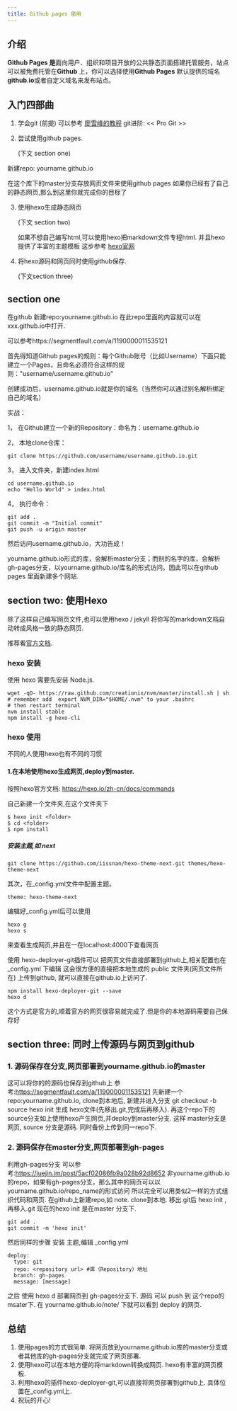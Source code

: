 ```yaml
---
title: Github pages 使用
---
```


## 介绍

**Github Pages 是**面向用户、组织和项目开放的公共静态页面搭建托管服务，站点可以被免费托管在**Github** 上，你可以选择使用**Github Pages** 默认提供的域名**github**.**io**或者自定义域名来发布站点。 

## 入门四部曲

1. 学会git (前提)
     可以参考 [廖雪峰的教程](https://www.liaoxuefeng.com/wiki/0013739516305929606dd18361248578c67b8067c8c017b000)
       git进阶: << Pro Git >>

2. 尝试使用github pages.   

     (下文 section one) 

  新建repo: yourname.github.io 

  在这个库下的master分支存放网页文件来使用github pages
  如果你已经有了自己的静态网页,那么到这里你就完成你的目标了

3. 使用hexo生成静态网页

     (下文 section two)

     如果不想自己编写html,可以使用hexo把markdown文件专程html. 并且hexo提供了丰富的主题模板
       这步参考 [hexo官网](https://hexo.io/zh-cn/index.html)

4. 将hexo源码和网页同时使用github保存.

     (下文section three)


## section one
在github 新建repo:yourname.github.io 在此repo里面的内容就可以在xxx.github.io中打开.

可以参考https://segmentfault.com/a/1190000011535121

首先得知道Github pages的规则：每个Github账号（比如Username）下面只能建立一个Pages，且命名必须符合这样的规则："username/username.github.io"

创建成功后，username.github.io就是你的域名（当然你可以通过别名解析绑定自己的域名）

实战：

1， 在Github建立一个新的Repository：命名为：username.github.io

2， 本地clone仓库：

```shell
git clone https://github.com/username/username.github.io.git
```

3， 进入文件夹，新建index.html

```shell
cd username.github.io 
echo "Hello World" > index.html
```

4， 执行命令：

```shell
git add .
git commit -m "Initial commit"
git push -u origin master
```

然后访问username.github.io，大功告成！

yourname.github.io形式的库，会解析master分支；而别的名字的库，会解析gh-pages分支，以yourname.github.io/库名的形式访问。因此可以在github pages 里面新建多个网站.  

## section two: 使用Hexo 

除了这样自己编写网页文件,也可以使用hexo / jekyll 将你写的markdown文档自动转成风格一致的静态网页.

推荐看[官方文档](https://hexo.io/zh-cn/docs/setup).

### hexo 安装

使用 hexo 需要先安装 Node.js.   

```shell
wget -qO- https://raw.github.com/creationix/nvm/master/install.sh | sh  
# remember add  export NVM_DIR="$HOME/.nvm" to your .bashrc
# then restart terminal 
nvm install stable
npm install -g hexo-cli 
```

### hexo 使用

不同的人使用hexo也有不同的习惯

#### 1.在本地使用hexo生成网页,deploy到master.
按照hexo官方文档: https://hexo.io/zh-cn/docs/commands

   自己新建一个文件夹,在这个文件夹下
```
$ hexo init <folder>
$ cd <folder>
$ npm install
```
##### 安装主题,如 next
```
git clone https://github.com/iissnan/hexo-theme-next.git themes/hexo-theme-next
```
其次，在_config.yml文件中配置主题。
```
theme: hexo-theme-next
```
编辑好_config.yml后可以使用 

```
hexo g
hexo s
```
来查看生成网页,并且在一在localhost:4000下查看网页

使用 hexo-deployer-git插件可以 把网页文件直接部署到github上,相关配置也在 _config.yml 下编辑
这会很方便的直接把本地生成的 public 文件夹(网页文件所在) 上传到github, 就可以直接在github.io上访问了.
```
npm install hexo-deployer-git --save
hexo d
```
这个方式是官方的,顺着官方的网页很容易就完成了.但是你的本地源码需要自己保存好

## section three: 同时上传源码与网页到github
### 1. 源码保存在分支,网页部署到yourname.github.io的master
这可以将你的的源码也保存到github上 参考:https://segmentfault.com/a/1190000011535121
先新建一个repo:yourname.github.io, clone到本地后, 新建并进入分支  git checkout -b source
hexo init 生成 hexo文件(先移出.git,完成后再移入).
再这个repo下的source分支如上使用hexo产生网页,并deploy到master分支. 
这样 master分支是网页, source 分支是源码. 同时备份上传到同一repo下.

### 2. 源码保存在master分支,网页部署到gh-pages
利用gh-pages分支   可以参考:https://juejin.im/post/5acf02086fb9a028b92d8652
非yourname.github.io的repo，如果有gh-pages分支，那么其中的网页可以以yourname.github.io/repo_name的形式访问
所以完全可以用类似2一样的方式组织代码和网页.
在github上新建repo,如 note.  clone到本地.
移出.git后 hexo init ,再移入.git
现在的hexo init 是在master 分支下. 
```
git add .
git commit -m 'hexo init'
```
然后同样的步骤 安装 主题,编辑 _config.yml
```
deploy:
  type: git
  repo: <repository url> #库（Repository）地址
  branch: gh-pages
  message: [message]
```
之后 使用 hexo d 部署网页到 gh-pages分支下.
源码 可以 push 到 这个repo的msater下.
在  yourname.github.io/note/ 下就可以看到 deploy 的网页.

## 总结
1. 使用pages的方式很简单. 将网页放到yourname.github.io库的master分支或者其他库的gh-pages分支就完成了网页部署.
2. 使用hexo可以在本地方便的将markdown转换成网页. hexo有丰富的网页模板.
3. 利用hexo的插件hexo-deployer-git,可以直接将网页部署到github上. 具体位置在_config.yml上.
4. 祝玩的开心!













